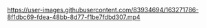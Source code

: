 

https://user-images.githubusercontent.com/83934694/163271786-8f1dbc69-fdea-48bb-8d77-f1be7fdbd307.mp4

